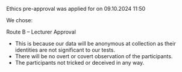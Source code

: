 Ethics pre-approval was applied for on 09.10.2024 11:50

We chose:

Route B – Lecturer Approval

 - This is because our data will be anonymous at collection as their identities are not significant to our tests.
 - There will be no overt or covert observation of the participants.
 - The participants not tricked or deceived in any way.
